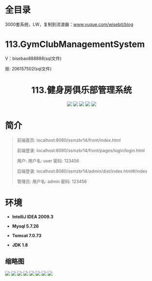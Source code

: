 # 全目录

3000套系统，LW，复制到流浪器：www.yuque.com/wisebit/blog

# 113.GymClubManagementSystem

<p>V：bisebao888888(sql文件)</p>
<p>抠: 206157502(sql文件)</p>


<p><h1 align="center">113.健身房俱乐部管理系统</h1></p>


<p align="center">
	<img src="https://img.shields.io/badge/jdk-1.8-orange.svg"/>
    <img src="https://img.shields.io/badge/Spring-5.x-lightgrey.svg"/>
    <img src="https://img.shields.io/badge/SpringMVC-5.x-lightgrey.svg"/>
    <img src="https://img.shields.io/badge/mybatis-5.x-yellow.svg"/>
    <img src="https://img.shields.io/badge/vue-3.x-blue.svg"/>
</p>

# 简介
>
> 
> 
> 前端首页: localhost:8080/ssmzbr14/front/index.html
>
> 前端登录: localhost:8080/ssmzbr14/front/pages/login/login.html
>
> 用户: 用户名: user 密码: 123456
>
> 后端登录: localhost:8080/ssmzbr14/admin/dist/index.html#/index
>
> 管理员: 用户名: admin 密码: 123456



# 环境

- <b>IntelliJ IDEA 2009.3</b>

- <b>Mysql 5.7.26</b>

- <b>Tomcat 7.0.73</b>

- <b>JDK 1.8</b>




## 缩略图

![](https://bitwise.oss-cn-heyuan.aliyuncs.com/2024/9/10/c676acba-a545-4fd6-8b34-5cd59514dc35.png)
![](https://bitwise.oss-cn-heyuan.aliyuncs.com/2024/9/10/4470d316-f4a3-490f-b12c-b56df3704670.png)
![](https://bitwise.oss-cn-heyuan.aliyuncs.com/2024/9/10/9c021d92-e145-4cb5-881a-9798d941b9dc.png)
![](https://bitwise.oss-cn-heyuan.aliyuncs.com/2024/9/10/bb5d527e-a8f1-4e6d-8a5e-467f2b639b6a.png)
![](https://bitwise.oss-cn-heyuan.aliyuncs.com/2024/9/10/d4dfcb14-477b-4c42-bc58-38739cba47e2.png)
![](https://bitwise.oss-cn-heyuan.aliyuncs.com/2024/9/10/a0170989-cf10-4fdf-91fa-8273a9abf81d.png)
![](https://bitwise.oss-cn-heyuan.aliyuncs.com/2024/9/10/7bdd2730-dc8a-419d-844f-baa6eb353cd7.png)
![](https://bitwise.oss-cn-heyuan.aliyuncs.com/2024/9/10/ee62b917-6183-4536-a4ff-71958fae1aeb.png)



